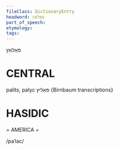 ```yaml
---
fileClass: DictionaryEntry
headword: פּאַלאַץ
part_of_speech: 
etymology: 
tags: 
---
```

פּאַלאַץ

CENTRAL
========

palits, palyc פּאַליץ {Birnbaum transcriptions}

HASIDIC
=======
= AMERICA = 

/paˈlac/